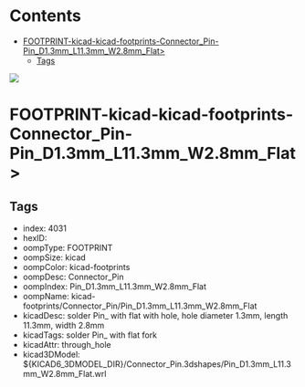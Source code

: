 



Contents
========

* [FOOTPRINT-kicad-kicad-footprints-Connector_Pin-Pin_D1.3mm_L11.3mm_W2.8mm_Flat>](#footprint-kicad-kicad-footprints-connector_pin-pin_d13mm_l113mm_w28mm_flat)
	* [Tags](#tags)
  
![][im]
# FOOTPRINT-kicad-kicad-footprints-Connector_Pin-Pin_D1.3mm_L11.3mm_W2.8mm_Flat>

## Tags

- index: 4031
- hexID: 
- oompType: FOOTPRINT
- oompSize: kicad
- oompColor: kicad-footprints
- oompDesc: Connector_Pin
- oompIndex: Pin_D1.3mm_L11.3mm_W2.8mm_Flat
- oompName: kicad-footprints/Connector_Pin/Pin_D1.3mm_L11.3mm_W2.8mm_Flat
- kicadDesc: solder Pin_ with flat with hole, hole diameter 1.3mm, length 11.3mm, width 2.8mm
- kicadTags: solder Pin_ with flat fork
- kicadAttr: through_hole
- kicad3DModel: ${KICAD6_3DMODEL_DIR}/Connector_Pin.3dshapes/Pin_D1.3mm_L11.3mm_W2.8mm_Flat.wrl



[im]: image.png
